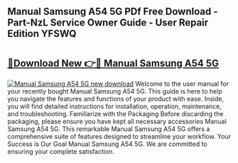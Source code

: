 ## Manual Samsung A54 5G PDf Free Download - Part-NzL Service Owner Guide - User Repair Edition YFSWQ

# <h2><a href="http://cf18799.oget.top/?id=Manual+Samsung+A54+5G">🔗Download New 👉🔴 Manual Samsung A54 5G</a></h2>

[![Manual Samsung A54 5G new download](https://i.imgur.com/5g1atiW.png)](http://cf18799.oget.top/?id=Manual+Samsung+A54+5G)
Welcome to the user manual for your recently bought Manual Samsung A54 5G. This guide is here to help you navigate the features and functions of your product with ease. Inside, you will find detailed instructions for installation, operation, maintenance, and troubleshooting. Familiarize with the Packaging Before discarding the packaging, please ensure you have kept all necessary accessories Manual Samsung A54 5G. This remarkable Manual Samsung A54 5G offers a comprehensive suite of features designed to streamline your workflow. Your Success is Our Goal Manual Samsung A54 5G. We are committed to ensuring your complete satisfaction.
